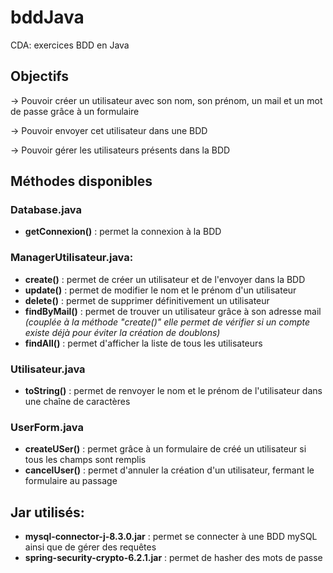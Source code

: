 # bddJava
CDA: exercices BDD en Java

## Objectifs
-> Pouvoir créer un utilisateur avec son nom, son prénom, un mail et un mot de passe grâce à un formulaire

-> Pouvoir envoyer cet utilisateur dans une BDD

-> Pouvoir gérer les utilisateurs présents dans la BDD

## Méthodes disponibles
### Database.java
- **getConnexion()** : permet la connexion à la BDD

### ManagerUtilisateur.java:
- **create()** : permet de créer un utilisateur et de l'envoyer dans la BDD
- **update()** : permet de modifier le nom et le prénom d'un utilisateur
- **delete()** : permet de supprimer définitivement un utilisateur
- **findByMail()** : permet de trouver un utilisateur grâce à son adresse mail *(couplée à la méthode "create()" elle permet de vérifier si un compte existe déjà pour éviter la création de doublons)*
- **findAll()** : permet d'afficher la liste de tous les utilisateurs

### Utilisateur.java
- **toString()** : permet de renvoyer le nom et le prénom de l'utilisateur dans une chaîne de caractères

### UserForm.java
- **createUSer()** : permet grâce à un formulaire de créé un utilisateur si tous les champs sont remplis
- **cancelUser()** : permet d'annuler la création d'un utilisateur, fermant le formulaire au passage

## Jar utilisés:
- **mysql-connector-j-8.3.0.jar** : permet se connecter à une BDD mySQL ainsi que de gérer des requêtes
- **spring-security-crypto-6.2.1.jar** : permet de hasher des mots de passe
